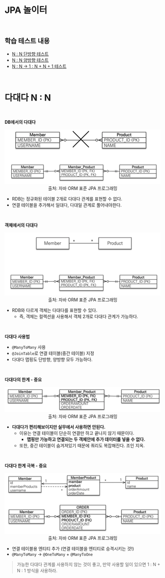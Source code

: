 # JPA 놀이터

<br>

## 학습 테스트 내용
- [N : N 단방향 테스트](./src/test/java/com/binghe/one_way/OneWayTest.java)
- [N : N 양방향 테스트](./src/test/java/com/binghe/two_way/TwoWayTest.java)
- [N : N -> 1 : N + N + 1 테스트](./src/test/java/com/binghe/one_to_many_many_to_one/OneToManyManyToOneTest.java)

<br>

# 다대다 N : N

<br>

**DB에서의 다대다**

<p align="center"><img src="./image/db_N_vs_N.png"><br>출처: 자바 ORM 표준 JPA 프로그래밍</p>

* RDB는 정규화된 테이블 2개로 다대다 관계를 표현할 수 없다.
* 연결 테이블을 추가해서 일대다, 다대일 관계로 풀어내야한다.

<br>

**객체에서의 다대다**

<p align="center"><img src="./image/oop_N_vs_N.png"><br>출처: 자바 ORM 표준 JPA 프로그래밍</p>

* RDB와 다르게 객체는 다대다를 표현할 수 있다.
    * 즉, 객체는 컬렉션을 사용해서 객체 2개로 다대다 관계가 가능하다.

<br>

**다대다 사용법**

* `@ManyToMany` 사용
* `@JoinTable`로 연결 테이블(중간 테이블) 지정
* 다대다 맵핑도 단방향, 양방향 모두 가능하다.

<br>

**다대다의 한계 - 중요**

<p align="center"><img src="./image/N_vs_N_limit.png"><br>출처: 자바 ORM 표준 JPA 프로그래밍</p>

* **다대다가 편리해보이지만 실무에서 사용하면 안된다.**
    * 이유는 연결 테이블이 단순히 연결만 하고 끝나지 않기 때문이다.
        * **맵핑만 가능하고 연결되는 두 객체안에 추가 데이터를 넣을 수 없다.**
    * 또한, 중간 테이블이 숨겨져있기 때문에 쿼리도 복잡해진다. 조인 지옥.

<br>

**다대다 한계 극복 - 중요**

<p align="center"><img src="./image/N_vs_N_limit_solution.png"><br>출처: 자바 ORM 표준 JPA 프로그래밍</p>

* 연결 테이블용 엔티티 추가 (연결 테이블을 엔티티로 승격시키는 것!)
* `@ManyToMany` -> `@OneToMany` + `@ManyToOne`

> 가능한 다대다 관계를 사용하지 않는 것이 좋고, 만약 사용할 일이 있으면 1 : N + N : 1 방식을 사용하라.
